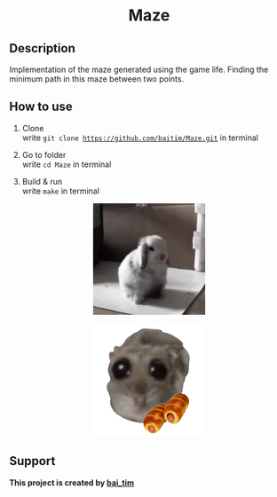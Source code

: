 <h1 align="center">Maze</h1>

## Description

 Implementation of the maze generated using the game life. Finding the minimum path in this maze between two points.

## How to use

1. Clone <br>
    write <code>git clone https://github.com/baitim/Maze.git</code> in terminal

2. Go to folder <br>
    write <code>cd Maze</code> in terminal

3. Build & run <br>
    write <code>make</code> in terminal

<p align="center"><img src="https://github.com/baitim/Maze/blob/main/images/rabbit.gif" width="40%"></p>
<p align="center"><img src="https://github.com/baitim/Maze/blob/main/images/rat.gif" width="40%"></p>

## Support
**This project is created by [bai_tim](https://github.com/bai_tim)**
